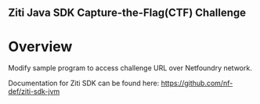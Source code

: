 Ziti Java SDK Capture-the-Flag(CTF) Challenge
------

# Overview
Modify sample program to access challenge URL over Netfoundry network.

Documentation for Ziti SDK can be found here: https://github.com/nf-def/ziti-sdk-jvm

